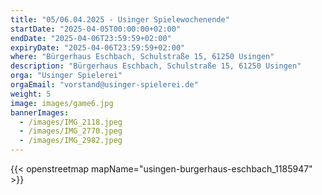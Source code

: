 ```yaml
---
title: "05/06.04.2025 - Usinger Spielewochenende"
startDate: "2025-04-05T00:00:00+02:00"
endDate: "2025-04-06T23:59:59+02:00"
expiryDate: "2025-04-06T23:59:59+02:00"
where: "Bürgerhaus Eschbach, Schulstraße 15, 61250 Usingen"
description: "Bürgerhaus Eschbach, Schulstraße 15, 61250 Usingen"
orga: "Usinger Spielerei"
orgaEmail: "vorstand@usinger-spielerei.de"
weight: 5
image: images/game6.jpg
bannerImages:
  - /images/IMG_2118.jpeg
  - /images/IMG_2770.jpeg
  - /images/IMG_2982.jpeg
---
```

{{< openstreetmap mapName="usingen-burgerhaus-eschbach_1185947" >}}

